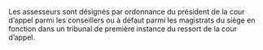 Les assesseurs sont désignés par ordonnance du président de la cour d’appel parmi les conseillers ou à défaut parmi les magistrats du siège en fonction dans un tribunal de première instance du ressort de la cour d’appel.